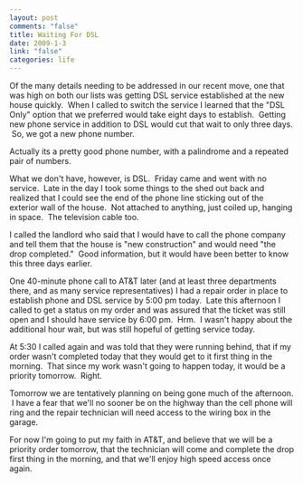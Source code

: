 ```yaml
--- 
layout: post
comments: "false"
title: Waiting For DSL
date: 2009-1-3
link: "false"
categories: life
---
```

Of the many details needing to be addressed in our recent move, one that was high on both our lists was getting DSL service established at the new house quickly.  When I called to switch the service I learned that the "DSL Only" option that we preferred would take eight days to establish.  Getting new phone service in addition to DSL would cut that wait to only three days.  So, we got a new phone number.

Actually its a pretty good phone number, with a palindrome and a repeated pair of numbers. 

What we don't have, however, is DSL.  Friday came and went with no service.  Late in the day I took some things to the shed out back and realized that I could see the end of the phone line sticking out of the exterior wall of the house.  Not attached to anything, just coiled up, hanging in space.  The television cable too.

I called the landlord who said that I would have to call the phone company and tell them that the house is "new construction" and would need "the drop completed."  Good information, but it would have been better to know this three days earlier.

One 40-minute phone call to AT&amp;T later (and at least three departments there, and as many service representatives) I had a repair order in place to establish phone and DSL service by 5:00 pm today.  Late this afternoon I called to get a status on my order and was assured that the ticket was still open and I should have service by 6:00 pm.  Hrm.  I wasn't happy about the additional hour wait, but was still hopeful of getting service today.

At 5:30 I called again and was told that they were running behind, that if my order wasn't completed today that they would get to it first thing in the morning.  That since my work wasn't going to happen today, it would be a priority tomorrow.  Right.

Tomorrow we are tentatively planning on being gone much of the afternoon.  I have a fear that we'll no sooner be on the highway than the cell phone will ring and the repair technician will need access to the wiring box in the garage.

For now I'm going to put my faith in AT&amp;T, and believe that we will be a priority order tomorrow, that the technician will come and complete the drop first thing in the morning, and that we'll enjoy high speed access once again.

